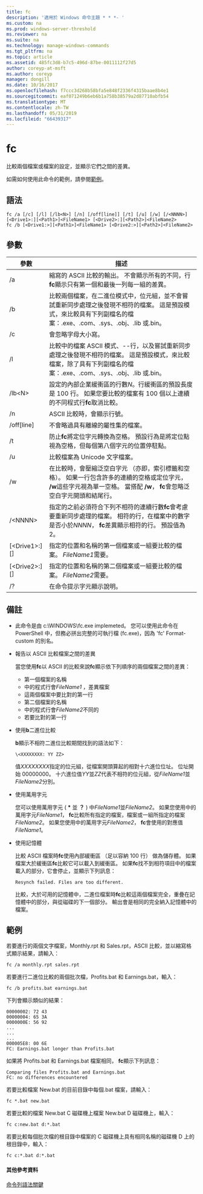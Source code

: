 ```yaml
---
title: fc
description: '適用於 Windows 命令主題 * * *- '
ms.custom: na
ms.prod: windows-server-threshold
ms.reviewer: na
ms.suite: na
ms.technology: manage-windows-commands
ms.tgt_pltfrm: na
ms.topic: article
ms.assetid: 485fc3d8-b7c5-496d-87be-0011112f27d5
author: coreyp-at-msft
ms.author: coreyp
manager: dongill
ms.date: 10/16/2017
ms.openlocfilehash: f7ccc3d268b58bfa5e848f2336f4315baae8b4e1
ms.sourcegitcommit: eaf071249b6eb6b1a758b38579a2d87710abfb54
ms.translationtype: MT
ms.contentlocale: zh-TW
ms.lasthandoff: 05/31/2019
ms.locfileid: "66439317"
---
```

# <a name="fc"></a>fc



比較兩個檔案或檔案的設定，並顯示它們之間的差異。

如需如何使用此命令的範例，請參閱[範例](#BKMK_examples)。

## <a name="syntax"></a>語法

```
fc /a [/c] [/l] [/lb<N>] [/n] [/off[line]] [/t] [/u] [/w] [/<NNNN>] [<Drive1>:][<Path1>]<FileName1> [<Drive2>:][<Path2>]<FileName2>
fc /b [<Drive1:>][<Path1>]<FileName1> [<Drive2:>][<Path2>]<FileName2>
```

## <a name="parameters"></a>參數

|            參數             |                                                                                                                                     描述                                                                                                                                      |
|----------------------------------|--------------------------------------------------------------------------------------------------------------------------------------------------------------------------------------------------------------------------------------------------------------------------------------|
|                /a                |                                                 縮寫的 ASCII 比較的輸出。 不會顯示所有的不同，行**fc**顯示只有第一個和最後一列每一組的差異。                                                  |
|                /b                |             比較兩個檔案，在二進位模式中，位元組，並不會嘗試重新同步處理之後發現不相符的檔案。 這是預設模式，來比較具有下列副檔名的檔案：.exe、.com、.sys、.obj、.lib 或.bin。              |
|                /c                |                                                                                                                               會忽略字母大小寫。                                                                                                                               |
|                /l                |               比較中的檔案 ASCII 模式、--行，以及嘗試重新同步處理之後發現不相符的檔案。 這是預設模式，來比較檔案，除了具有下列副檔名的檔案：.exe、.com、.sys、.obj、.lib 或.bin。                |
|             /lb\<N>              |                         設定的內部企業緩衝區的行數*N*。行緩衝區的預設長度是 100 行。 如果您要比較的檔案有 100 個以上連續的不同程式行**fc**取消比較。                         |
|                /n                |                                                                                                                ASCII 比較時，會顯示行號。                                                                                                                 |
|            /off[line]            |                                                                                                               不會略過具有離線的屬性集的檔案。                                                                                                               |
|                /t                |                                                                    防止**fc**將定位字元轉換為空格。 預設行為是將定位點視為空格，但每個第八個字元的位置停駐點。                                                                    |
|                /u                |                                                                                                                        比較檔案為 Unicode 文字檔案。                                                                                                                         |
|                /w                |         在比較時，會壓縮泛空白字元 （亦即，索引標籤和空格）。 如果一行包含許多的連續的空格或定位字元， **/w**這些字元視為單一空格。 當搭配 **/w**， **fc**會忽略泛空白字元開頭和結尾行。         |
|             /\<NNNN>             | 指定的之前必須符合下列不相符的連續行數**fc**會考慮要重新同步處理的檔案。 相符的行，在檔案中的數字是否小於*NNNN*， **fc**差異顯示相符的行。 預設值為 2。 |
| [\<Drive1>:][<Path1>]<FileName1> |                                                                                        指定的位置和名稱的第一個檔案或一組要比較的檔案。 *FileName1*需要。                                                                                        |
| [\<Drive2>:][<Path2>]<FileName2> |                                                                                       指定的位置和名稱的第二個檔案或一組要比較的檔案。 *FileName2*需要。                                                                                        |
|                /?                |                                                                                                                         在命令提示字元顯示說明。                                                                                                                         |

## <a name="remarks"></a>備註

-   此命令是由 c:\WINDOWS\fc.exe implemeted。 您可以使用此命令在 PowerShell 中，但務必拼出完整的可執行檔 (fc.exe)，因為 'fc' Format-custom 的別名。

-   報告以 ASCII 比較檔案之間的差異

    當您使用**fc**以 ASCII 的比較來說**fc**顯示依下列順序的兩個檔案之間的差異：  
    -   第一個檔案的名稱
    -   中的程式行會*FileName1* ，差異檔案
    -   這兩個檔案中要比對的第一行
    -   第二個檔案的名稱
    -   中的程式行會*FileName2*不同的
    -   若要比對的第一行
-   使用**b**二進位比較

    **b**顯示不相符二進位比較期間找到的語法如下：

    `\<XXXXXXXX: YY ZZ>`

    值*XXXXXXXX*指定的位元組，從檔案開頭算起的相對十六進位位址。 位址開始 00000000。 十六進位值*YY*並*ZZ*代表不相符的位元組，從*FileName1*並*FileName2*分別。
-   使用萬用字元

    您可以使用萬用字元 ( **&#42;** 並 **？** ) 中*FileName1*並*FileName2*。 如果您使用中的萬用字元*FileName1*， **fc**比較所有指定的檔案，檔案或一組所指定的檔案*FileName2*。 如果您使用中的萬用字元*FileName2*， **fc**會使用的對應值*FileName1*。
-   使用記憶體

    比較 ASCII 檔案時**fc**使用內部緩衝區 （足以容納 100 行） 做為儲存體。 如果檔案大於緩衝區**fc**比較它可以載入到緩衝區。 如果**fc**找不到相符項目中的檔案載入的部分，它會停止，並顯示下列訊息：

    `Resynch failed. Files are too different.`

    比較，大於可用的記憶體中，二進位檔案時**fc**比較這兩個檔案完全，重疊在記憶體中的部分，與從磁碟的下一個部分。 輸出會是相同的完全納入記憶體中的檔案。

## <a name="BKMK_examples"></a>範例

若要進行的兩個文字檔案，Monthly.rpt 和 Sales.rpt，ASCII 比較，並以縮寫格式顯示結果，請輸入：
```
fc /a monthly.rpt sales.rpt 
```
若要進行二進位比較的兩個批次檔，Profits.bat 和 Earnings.bat，輸入：
```
fc /b profits.bat earnings.bat
```
下列會顯示類似的結果：
```
00000002: 72 43
00000004: 65 3A
0000000E: 56 92
...
...
...
000005E8: 00 6E
FC: Earnings.bat longer than Profits.bat
```
如果將 Profits.bat 和 Earnings.bat 檔案相同， **fc**顯示下列訊息：
```
Comparing files Profits.bat and Earnings.bat
FC: no differences encountered
```
若要比較檔案 New.bat 的目前目錄中每個.bat 檔案，請輸入：
```
fc *.bat new.bat
```
若要比較的檔案 New.bat C 磁碟機上檔案 New.bat D 磁碟機上，輸入：
```
fc c:new.bat d:*.bat
```
若要比較每個批次檔的根目錄中檔案的 C 磁碟機上具有相同名稱的磁碟機 D 上的根目錄中，輸入：
```
fc c:*.bat d:*.bat
```

#### <a name="additional-references"></a>其他參考資料

[命令列語法關鍵](command-line-syntax-key.md)
